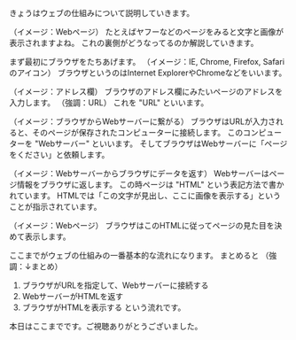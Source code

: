 きょうはウェブの仕組みについて説明していきます。

（イメージ：Webページ）
たとえばヤフーなどのページをみると文字と画像が表示されますよね。
これの裏側がどうなってるのか解説していきます。

まず最初にブラウザをたちあげます。
（イメージ：IE, Chrome, Firefox, Safariのアイコン）
ブラウザというのはInternet ExplorerやChromeなどをいいます。

（イメージ：アドレス欄）
ブラウザのアドレス欄にみたいページのアドレスを入力します。
（強調：URL）
これを "URL" といいます。

（イメージ：ブラウザからWebサーバーに繋がる）
ブラウザはURLが入力されると、そのページが保存されたコンピューターに接続します。
このコンピューターを "Webサーバー" といいます。
そしてブラウザはWebサーバーに「ページをください」と依頼します。

（イメージ：Webサーバーからブラウザにデータを返す）
Webサーバーはページ情報をブラウザに返します。
この時ページは "HTML" という表記方法で書かれています。
HTMLでは「この文字が見出し、ここに画像を表示する」ということが指示されています。

（イメージ：Webページ）
ブラウザはこのHTMLに従ってページの見た目を決めて表示します。


ここまでがウェブの仕組みの一番基本的な流れになります。
まとめると
（強調：↓まとめ）
1. ブラウザがURLを指定して、Webサーバーに接続する
2. WebサーバーがHTMLを返す
3. ブラウザがHTMLを表示する
という流れです。

本日はここまでです。ご視聴ありがとうございました。